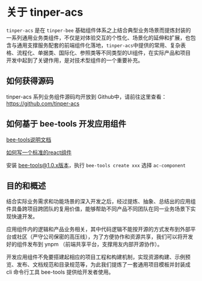 # 关于 tinper-acs

`tinper-acs` 是在 `tinper-bee` 基础组件体系之上结合典型业务场景而提炼封装的一系列通用业务类组件，不仅是对体验交互的个性化、场景化的延伸和扩展，也包含与通用支撑服务配套的前端组件化落地，`tinper-acs`中提供的常用、复杂表格、流程化、单据类、国际化、参照类等不同类型的UI组件，在实际产品和项目开发中起到了关键作用，是对技术型组件的一个重要补充。

## 如何获得源码

tinper-acs 系列业务组件源码均开放到 Github中，请前往这里查看：https://github.com/tinper-acs

## 如何基于 bee-tools 开发应用组件

[bee-tools说明文档](https://github.com/tinper-bee/bee-tools)

[如何写一个标准的react组件](https://github.com/tinper-bee/react-components-docs/blob/master/%E5%A6%82%E4%BD%95%E5%86%99%E4%B8%80%E4%B8%AA%E6%A0%87%E5%87%86%E7%9A%84react%E7%BB%84%E4%BB%B6.md)

安装 bee-tools@1.0.x版本，执行 `bee-tools create xxx` 选择 `ac-component`


## 目的和概述

结合实际业务需求和功能场景的深入开发之后，经过提炼、抽象、总结出的应用组件具备跨项目跨团队的复用价值，能够帮助不同产品不同团队在同一业务场景下实现快速开发。

应用组件内的逻辑和产品业务相关，其中代码逻辑不能按开源的方式发布到外部平台或社区（严守公司保密的高压线），为了方便协作和资源共享，我们可以将开发好的组件发布到 ynpm （前端共享平台，支撑用友内部开源协作）。

开发应用组件不免要搭建起相应的项目工程和构建机制，实现资源构建、示例预览、发布、文档规范和目录规范等，为此我们提炼了一套通用项目模板并封装成 cli 命令行工具 bee-tools 提供给开发者使用。

